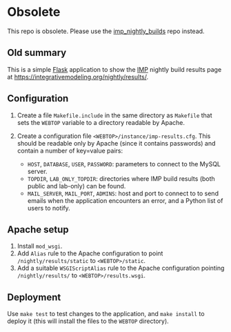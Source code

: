 # Obsolete

This repo is obsolete. Please use the [imp_nightly_builds](https://github.com/salilab/imp_nightly_builds/tree/main/www) repo instead.

## Old summary
This is a simple [Flask](https://palletsprojects.com/p/flask/) application
to show the [IMP](https://integrativemodeling.org/) nightly build results
page at https://integrativemodeling.org/nightly/results/.

## Configuration

1. Create a file `Makefile.include` in the same directory as `Makefile` that
   sets the `WEBTOP` variable to a directory readable by Apache.

2. Create a configuration file `<WEBTOP>/instance/imp-results.cfg`. This should
   be readable only by Apache (since it contains passwords) and contain
   a number of key=value pairs:
   - `HOST`, `DATABASE`, `USER`, `PASSWORD`: parameters to connect to the
     MySQL server.
   - `TOPDIR`, `LAB_ONLY_TOPDIR`: directories where IMP build results (both
     public and lab-only) can be found.
   - `MAIL_SERVER`, `MAIL_PORT`, `ADMINS`: host and port to connect to to
     send emails when the application encounters an error, and a Python
     list of users to notify.

## Apache setup

1. Install `mod_wsgi`.
2. Add `Alias` rule to the Apache configuration to point
   `/nightly/results/static` to `<WEBTOP>/static`.
3. Add a suitable `WSGIScriptAlias` rule to the Apache configuration pointing
   `/nightly/results/` to `<WEBTOP>/results.wsgi`.

## Deployment

Use `make test` to test changes to the application, and `make install` to
deploy it (this will install the files to the `WEBTOP` directory).
